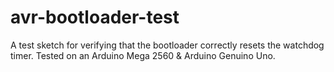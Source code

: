 # avr-bootloader-test
A test sketch for verifying that the bootloader correctly resets the watchdog timer.
Tested on an Arduino Mega 2560 & Arduino Genuino Uno.
